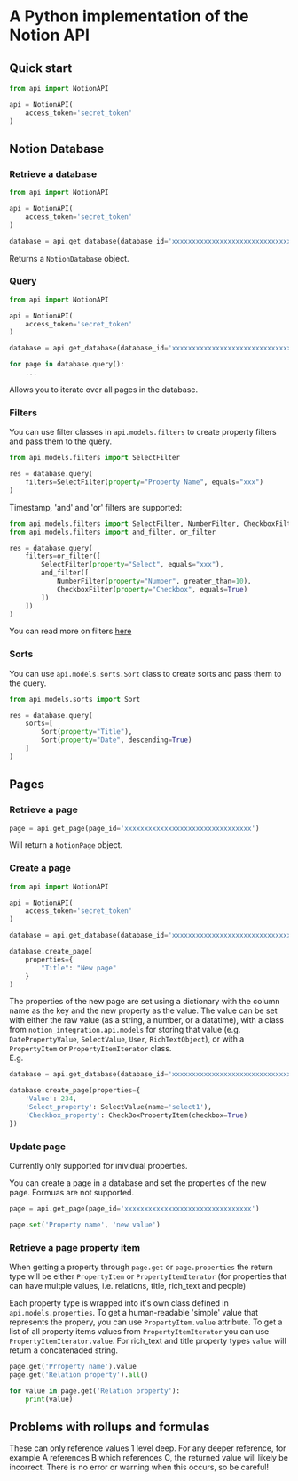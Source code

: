# A Python implementation of the Notion API

## Quick start

```python
from api import NotionAPI

api = NotionAPI(
    access_token='secret_token'
)
```

## Notion Database

### Retrieve a database

```python
from api import NotionAPI

api = NotionAPI(
    access_token='secret_token'
)

database = api.get_database(database_id='xxxxxxxxxxxxxxxxxxxxxxxxxxxxxxxx')
```

Returns a `NotionDatabase` object.

### Query

```python
from api import NotionAPI

api = NotionAPI(
    access_token='secret_token'
)

database = api.get_database(database_id='xxxxxxxxxxxxxxxxxxxxxxxxxxxxxxxx')

for page in database.query():
    ...
```

Allows you to iterate over all pages in the database.

### Filters

You can use filter classes in `api.models.filters` to create property filters and pass them to the query.

```python
from api.models.filters import SelectFilter

res = database.query(
    filters=SelectFilter(property="Property Name", equals="xxx")
)
```

Timestamp, 'and' and 'or' filters are supported:

```python
from api.models.filters import SelectFilter, NumberFilter, CheckboxFilter
from api.models.filters import and_filter, or_filter

res = database.query(
    filters=or_filter([
        SelectFilter(property="Select", equals="xxx"),
        and_filter([
            NumberFilter(property="Number", greater_than=10),
            CheckboxFilter(property="Checkbox", equals=True)
        ])
    ])
)
```

You can read more on filters [here](https://developers.notion.com/reference/post-database-query-filter)

### Sorts

You can use `api.models.sorts.Sort` class to create sorts and pass them to the query.

```python
from api.models.sorts import Sort

res = database.query(
    sorts=[
        Sort(property="Title"),
        Sort(property="Date", descending=True)
    ]
)
```

## Pages

### Retrieve a page

```python
page = api.get_page(page_id='xxxxxxxxxxxxxxxxxxxxxxxxxxxxxxxx')
```

Will return a `NotionPage` object.

### Create a page

```python
from api import NotionAPI

api = NotionAPI(
    access_token='secret_token'
)

database = api.get_database(database_id='xxxxxxxxxxxxxxxxxxxxxxxxxxxxxxxx')

database.create_page(
    properties={
        "Title": "New page"
    }
)
```

The properties of the new page are set using a dictionary with the column name as the key and the new property as the value. The value can be set with either the raw value (as a string, a number, or a datatime), with a class from `notion_integration.api.models` for storing that value (e.g. `DatePropertyValue`,  `SelectValue`, `User`, `RichTextObject`), or with a `PropertyItem` or `PropertyItemIterator` class.  
E.g.

```python
database = api.get_database(database_id='xxxxxxxxxxxxxxxxxxxxxxxxxxxxxxxx')

database.create_page(properties={
    'Value': 234, 
    'Select_property': SelectValue(name='select1'),
    'Checkbox_property': CheckBoxPropertyItem(checkbox=True)
})
```

### Update page

Currently only supported for inividual properties.

You can create a page in a database and set the properties of the new page. Formuas are not supported.

```python
page = api.get_page(page_id='xxxxxxxxxxxxxxxxxxxxxxxxxxxxxxxx')

page.set('Property name', 'new value')
```

### Retrieve a page property item


When getting a property through `page.get` or `page.properties` the return type will
be either `PropertyItem` or `PropertyItemIterator` (for properties that can have multple values, i.e. relations, title, rich_text and people)

Each property type is wrapped into it's own class defined in `api.models.properties`. To get a human-readable 'simple' value that represents the propery, you can use `PropertyItem.value` attribute. To get a list of all property items values from `PropertyItemIterator` you can use
`PropertyItemIterator.value`. For rich_text and title property types `value` will return a concatenaded string.

```python
page.get('Prroperty name').value
page.get('Relation property').all()

for value in page.get('Relation property'):
    print(value)
```

## Problems with rollups and formulas
These can only reference values 1 level deep. For any deeper reference, for example A references B which references C, the returned value will likely be incorrect. 
There is no error or warning when this occurs, so be careful!